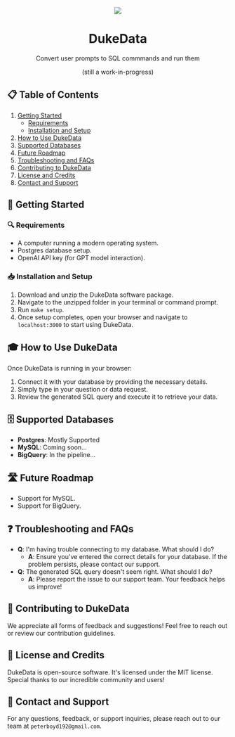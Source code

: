 <p align="center">
  <img src="https://cdn.vectorstock.com/i/preview-1x/55/60/simple-wolf-head-line-art-vector-34405560.jpg" 
  />
 </p>

<h1 align="center">DukeData</h1>

<p align="center">Convert user prompts to SQL commmands and run them</p>
<p align="center">(still a work-in-progress)</p>

## 📋 Table of Contents

1. [Getting Started](#getting-started)
    * [Requirements](#requirements)
    * [Installation and Setup](#installation)
2. [How to Use DukeData](#how-to-use-dukedata)
3. [Supported Databases](#supported-databases)
4. [Future Roadmap](#future-roadmap)
5. [Troubleshooting and FAQs](#troubleshooting-and-faqs)
6. [Contributing to DukeData](#contributing-to-dukedata)
7. [License and Credits](#license-and-credits)
8. [Contact and Support](#contact-and-support)

## 🚀 Getting Started <a name="getting-started"></a>

### 🔍 Requirements <a name="requirements"></a>

* A computer running a modern operating system.
* Postgres database setup.
* OpenAI API key (for GPT model interaction).

### 📥 Installation and Setup <a name="installation"></a>

1. Download and unzip the DukeData software package.
2. Navigate to the unzipped folder in your terminal or command prompt.
3. Run `make setup`.
4. Once setup completes, open your browser and navigate to `localhost:3000` to start using DukeData.

## 🎓 How to Use DukeData <a name="how-to-use-dukedata"></a>

Once DukeData is running in your browser:
1. Connect it with your database by providing the necessary details.
2. Simply type in your question or data request.
3. Review the generated SQL query and execute it to retrieve your data.

## 🗄️ Supported Databases <a name="supported-databases"></a>

* **Postgres**: Mostly Supported
* **MySQL**: Coming soon...
* **BigQuery**: In the pipeline...

## 🛣️ Future Roadmap <a name="future-roadmap"></a>

* Support for MySQL.
* Support for BigQuery.

## ❓ Troubleshooting and FAQs <a name="troubleshooting-and-faqs"></a>

* **Q**: I'm having trouble connecting to my database. What should I do?
  * **A**: Ensure you've entered the correct details for your database. If the problem persists, please contact our support.
* **Q**: The generated SQL query doesn't seem right. What should I do?
  * **A**: Please report the issue to our support team. Your feedback helps us improve!

## 💼 Contributing to DukeData <a name="contributing-to-dukedata"></a>

We appreciate all forms of feedback and suggestions! Feel free to reach out or review our contribution guidelines.

## 📜 License and Credits <a name="license-and-credits"></a>

DukeData is open-source software. It's licensed under the MIT license. Special thanks to our incredible community and users!

## 💌 Contact and Support <a name="contact-and-support"></a>

For any questions, feedback, or support inquiries, please reach out to our team at `peterboyd192@gmail.com`.

